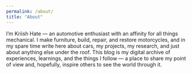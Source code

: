 ```yaml
---
permalink: /about/
title: "About"
---
```


I’m Kriish Hate — an automotive enthusiast with an affinity for all things mechanical. I make furniture, build, repair, and restore motorcycles, and in my spare time write here about cars, my projects, my research, and just about anything else under the roof. This blog is my digital archive of experiences, learnings, and the things I follow — a place to share my point of view and, hopefully, inspire others to see the world through it.
